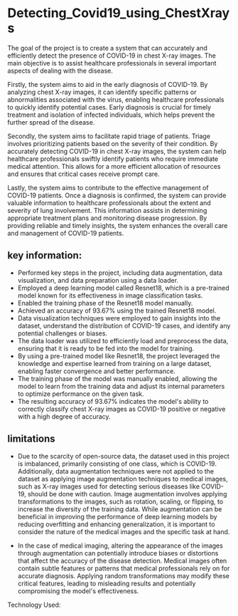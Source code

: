 # Detecting_Covid19_using_ChestXrays
The goal of the project is to create a system that can accurately and efficiently detect the presence of COVID-19 in chest X-ray images. The main objective is to assist healthcare professionals in several important aspects of dealing with the disease.

Firstly, the system aims to aid in the early diagnosis of COVID-19. By analyzing chest X-ray images, it can identify specific patterns or abnormalities associated with the virus, enabling healthcare professionals to quickly identify potential cases. Early diagnosis is crucial for timely treatment and isolation of infected individuals, which helps prevent the further spread of the disease.

Secondly, the system aims to facilitate rapid triage of patients. Triage involves prioritizing patients based on the severity of their condition. By accurately detecting COVID-19 in chest X-ray images, the system can help healthcare professionals swiftly identify patients who require immediate medical attention. This allows for a more efficient allocation of resources and ensures that critical cases receive prompt care.

Lastly, the system aims to contribute to the effective management of COVID-19 patients. Once a diagnosis is confirmed, the system can provide valuable information to healthcare professionals about the extent and severity of lung involvement. This information assists in determining appropriate treatment plans and monitoring disease progression. By providing reliable and timely insights, the system enhances the overall care and management of COVID-19 patients.


## key information: 
+ Performed key steps in the project, including data augmentation, data visualization, and data preparation using a data loader.
+ Employed a deep learning model called Resnet18, which is a pre-trained model known for its effectiveness in image classification tasks.
+ Enabled the training phase of the Resnet18 model manually.
+ Achieved an accuracy of 93.67% using the trained Resnet18 model.
+ Data visualization techniques were employed to gain insights into the dataset, understand the distribution of COVID-19 cases, and identify any potential challenges or biases.
+ The data loader was utilized to efficiently load and preprocess the data, ensuring that it is ready to be fed into the model for training.
+ By using a pre-trained model like Resnet18, the project leveraged the knowledge and expertise learned from training on a large dataset, enabling faster convergence and better performance.
+ The training phase of the model was manually enabled, allowing the model to learn from the training data and adjust its internal parameters to optimize performance on the given task.
+ The resulting accuracy of 93.67% indicates the model's ability to correctly classify chest X-ray images as COVID-19 positive or negative with a high degree of accuracy.

## limitations
+ Due to the scarcity of open-source data, the dataset used in this project is imbalanced, primarily consisting of one class, which is COVID-19. Additionally, data augmentation techniques were not applied to the dataset as applying image augmentation techniques to medical images, such as X-ray images used for detecting serious diseases like COVID-19, should be done with caution. Image augmentation involves applying transformations to the images, such as rotation, scaling, or flipping, to increase the diversity of the training data. While augmentation can be beneficial in improving the performance of deep learning models by reducing overfitting and enhancing generalization, it is important to consider the nature of the medical images and the specific task at hand.

+ In the case of medical imaging, altering the appearance of the images through augmentation can potentially introduce biases or distortions that affect the accuracy of the disease detection. Medical images often contain subtle features or patterns that medical professionals rely on for accurate diagnosis. Applying random transformations may modify these critical features, leading to misleading results and potentially compromising the model's effectiveness.

Technology Used: 



